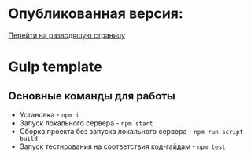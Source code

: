 # Опубликованная версия:
<a href="https://xdr3am.github.io/georesursy/build/index.html">Перейти на разводящую страницу</a>

# Gulp template
## Основные команды для работы
* Установка - `npm i`
* Запуск локального сервера - `npm start`
* Сборка проекта без запуска локального сервера - `npm run-script build`
* Запуск тестирования на соответствия код-гайдам - `npm test`
